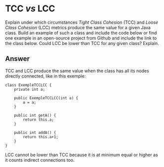 # TCC *vs* LCC

Explain under which circumstances *Tight Class Cohesion* (TCC) and *Loose Class Cohesion* (LCC) metrics produce the same value for a given Java class. Build an example of such a class and include the code below or find one example in an open-source project from Github and include the link to the class below. Could LCC be lower than TCC for any given class? Explain.

## Answer

TCC and LCC produce the same value when the class has all its nodes directly connected, like in this exemple:

```
class ExempleTCCLCC {
    private int a;
    
    public ExempleTCCLCC(int a) {
        a = a;
    }
    
    public int getA() {
        return this.a;
    }
    
    public int addA() {
        return this.a+1;
    }
}
```

LCC cannot be lower than TCC because it is at minimum equal or higher as it counts indirect connections too.
